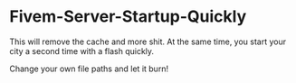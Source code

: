 # Fivem-Server-Startup-Quickly

This will remove the cache and more shit. 
At the same time, you start your city a second time with a flash quickly.

Change your own file paths and let it burn!
